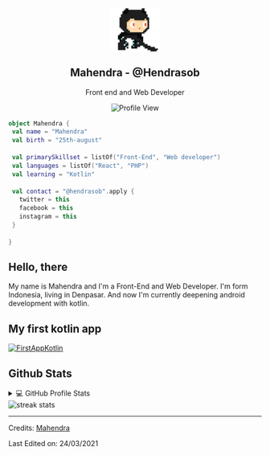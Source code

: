 <p align="center">
 <img width="100px" src="https://github.com/hendrasob/hendrasob/blob/master/assets/github.gif" align="center" alt="Hendrasob's GitHub Readme" />
 <h2 align="center">Mahendra - @Hendrasob</h2>
 <p align="center">Front end and Web Developer</p>
</p>

<p align="center">
<img alt="Profile View" src="https://gpvc.arturio.dev/Hendrasob" />
</p>

```kotlin
object Mahendra {
 val name = "Mahendra"
 val birth = "25th-august"
 
 val primarySkillset = listOf("Front-End", "Web developer")
 val languages = listOf("React", "PHP")
 val learning = "Kotlin"

 val contact = "@hendrasob".apply {
   twitter = this
   facebook = this
   instagram = this
 }

}
```
## Hello, there

My name is Mahendra and I'm a Front-End and Web Developer. I'm form Indonesia, living in Denpasar. And now I'm currently deepening android development with kotlin.

## My first kotlin app

[![FirstAppKotlin](https://github-readme-stats.vercel.app/api/pin/?username=hendrasob&repo=FoodApp&theme=radical)](https://github.com/hendrasob/FoodApp)

## Github Stats

<details> 
  <summary>💻 GitHub Profile Stats</summary>
  <br/>
    <img alt="Hendrasob's Github Stats" src="https://github-readme-stats.vercel.app/api?username=Hendrasob&show_icons=true&count_private=true&theme=radical&hide_border=true&bg_color=0D1117" />
  <img alt="Hendrasob's Top Languages" src="https://github-readme-stats.vercel.app/api/top-langs/?username=Hendrasob&langs_count=10&layout=compact&theme=radical&hide_border=true&bg_color=0D1117" />
  <br/>
  <b>Note:</b> Top languages is only a metric of the languages my public code consists of and doesn't reflect experience or skill level.
</details>

<img alt="streak stats" src="https://github-readme-streak-stats.herokuapp.com/?user=Hendrasob&theme=highcontrast" />

-----
Credits: [Mahendra](https://github.com/hendrasob)

Last Edited on: 24/03/2021
